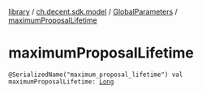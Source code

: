 [library](../../index.md) / [ch.decent.sdk.model](../index.md) / [GlobalParameters](index.md) / [maximumProposalLifetime](./maximum-proposal-lifetime.md)

# maximumProposalLifetime

`@SerializedName("maximum_proposal_lifetime") val maximumProposalLifetime: `[`Long`](https://kotlinlang.org/api/latest/jvm/stdlib/kotlin/-long/index.html)
